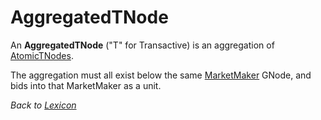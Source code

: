 # AggregatedTNode

An **AggregatedTNode** ("T" for Transactive) is an aggregation of [AtomicTNodes](atomic-t-node).

The aggregation must all exist below the same [MarketMaker](market-maker) GNode, and bids
into that MarketMaker as a unit.

_Back to [Lexicon](lexicon.md)_
